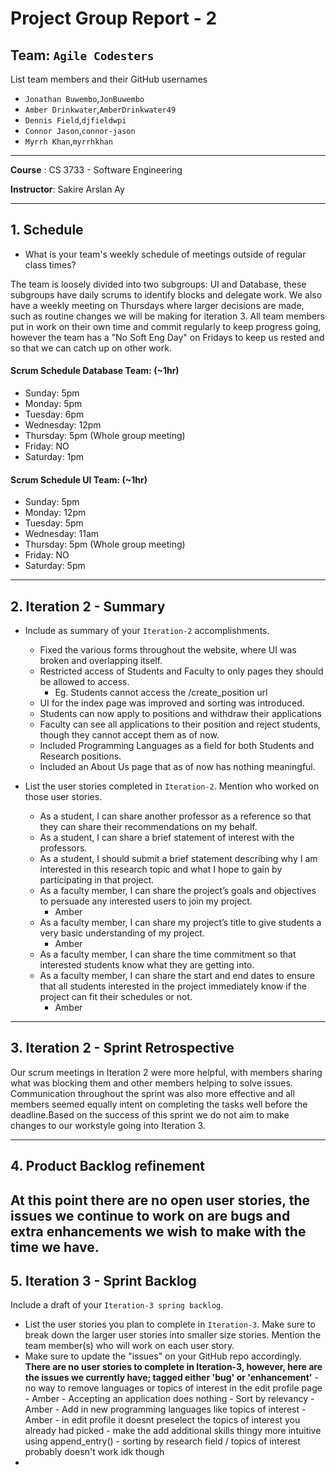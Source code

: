# Project Group Report - 2

## Team: `Agile Codesters`

List team members and their GitHub usernames

-   `Jonathan Buwembo`,`JonBuwembo`
-   `Amber Drinkwater`,`AmberDrinkwater49`
-   `Dennis Field`,`djfieldwpi`
-   `Connor Jason`,`connor-jason`
-   `Myrrh Khan`,`myrrhkhan`

---

**Course** : CS 3733 - Software Engineering

**Instructor**: Sakire Arslan Ay

---

## 1. Schedule

-   What is your team's weekly schedule of meetings outside of regular class times?

The team is loosely divided into two subgroups: UI and Database, these subgroups have daily scrums to identify blocks and delegate work. We also have a weekly meeting on Thursdays where larger decisions are made, such as routine changes we will be making for iteration 3. All team members put in work on their own time and commit regularly to keep progress going, however the team has a "No Soft Eng Day" on Fridays to keep us rested and so that we can catch up on other work.

#### Scrum Schedule Database Team: (~1hr)

-   Sunday: 5pm
-   Monday: 5pm
-   Tuesday: 6pm
-   Wednesday: 12pm
-   Thursday: 5pm (Whole group meeting)
-   Friday: NO
-   Saturday: 1pm

#### Scrum Schedule UI Team: (~1hr)

-   Sunday: 5pm
-   Monday: 12pm
-   Tuesday: 5pm
-   Wednesday: 11am
-   Thursday: 5pm (Whole group meeting)
-   Friday: NO
-   Saturday: 5pm

---

## 2. Iteration 2 - Summary

-   Include as summary of your `Iteration-2` accomplishments.

    -   Fixed the various forms throughout the website, where UI was broken and overlapping itself.
    -   Restricted access of Students and Faculty to only pages they should be allowed to access.
        -   Eg. Students cannot access the /create_position url
    -   UI for the index page was improved and sorting was introduced.
    -   Students can now apply to positions and withdraw their applications
    -   Faculty can see all applications to their position and reject students, though they cannot accept them as of now.
    -   Included Programming Languages as a field for both Students and Research positions.
    -   Included an About Us page that as of now has nothing meaningful.

-   List the user stories completed in `Iteration-2`. Mention who worked on those user stories.
    -   As a student, I can share another professor as a reference so that they can share their recommendations on my behalf.
    -   As a student, I can share a brief statement of interest with the professors.
    -   As a student, I should submit a brief statement describing why I am interested in this research topic and what I hope to gain by participating in that project.
    -   As a faculty member, I can share the project’s goals and objectives to persuade any interested users to join my project.
        -   Amber
    -   As a faculty member, I can share my project’s title to give students a very basic understanding of my project.
        -   Amber
    -   As a faculty member, I can share the time commitment so that interested students know what they are getting into.
    -   As a faculty member, I can share the start and end dates to ensure that all students interested in the project immediately know if the project can fit their schedules or not.
        -   Amber

---

## 3. Iteration 2 - Sprint Retrospective

Our scrum meetings in Iteration 2 were more helpful, with members sharing what was blocking them and other members helping to solve issues. Communication throughout the sprint was also more effective and all members seemed equally intent on completing the tasks well before the deadline.Based on the success of this sprint we do not aim to make changes to our workstyle going into Iteration 3.

---

## 4. Product Backlog refinement

## At this point there are no open user stories, the issues we continue to work on are bugs and extra enhancements we wish to make with the time we have.

## 5. Iteration 3 - Sprint Backlog

Include a draft of your `Iteration-3 spring backlog`.

-   List the user stories you plan to complete in `Iteration-3`. Make sure to break down the larger user stories into smaller size stories. Mention the team member(s) who will work on each user story.
-   Make sure to update the "issues" on your GitHub repo accordingly.
    **There are no user stories to complete in Iteration-3, however, here are the issues we currently have; tagged either 'bug' or 'enhancement'** - no way to remove languages or topics of interest in the edit profile page - Amber - Accepting an application does nothing - Sort by relevancy - Amber - Add in new programming languages like topics of interest - Amber - in edit profile it doesnt preselect the topics of interest you already had picked - make the add additional skills thingy more intuitive using append_entry() - sorting by research field / topics of interest probably doesn't work idk though
-
